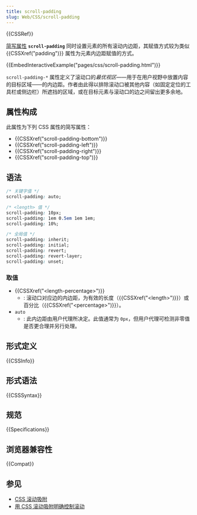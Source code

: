 ```yaml
---
title: scroll-padding
slug: Web/CSS/scroll-padding
---
```


{{CSSRef}}

[简写属性](/zh-CN/docs/Web/CSS/Shorthand_properties) **`scroll-padding`** 同时设置元素的所有滚动内边距，其赋值方式较为类似 {{CSSXref("padding")}} 属性为元素内边距赋值的方式。

{{EmbedInteractiveExample("pages/css/scroll-padding.html")}}

`scroll-padding-*` 属性定义了滚动口的*最优视区*——用于在用户视野中放置内容的目标区域——的内边距。作者由此得以排除滚动口被其他内容（如固定定位的工具栏或侧边栏）所遮挡的区域，或在目标元素与滚动口的边之间留出更多余地。

## 属性构成

此属性为下列 CSS 属性的简写属性：

- {{CSSXref("scroll-padding-bottom")}}
- {{CSSXref("scroll-padding-left")}}
- {{CSSXref("scroll-padding-right")}}
- {{CSSXref("scroll-padding-top")}}

## 语法

```css
/* 关键字值 */
scroll-padding: auto;

/* <length> 值 */
scroll-padding: 10px;
scroll-padding: 1em 0.5em 1em 1em;
scroll-padding: 10%;

/* 全局值 */
scroll-padding: inherit;
scroll-padding: initial;
scroll-padding: revert;
scroll-padding: revert-layer;
scroll-padding: unset;
```

### 取值

- {{CSSXref("&lt;length-percentage&gt;")}}
  - : 滚动口对应边的内边距，为有效的长度（{{CSSXref("&lt;length&gt;")}}）或百分比（{{CSSXref("&lt;percentage&gt;")}}）。
- `auto`
  - : 此内边距由用户代理所决定。此值通常为 `0px`，但用户代理可检测非零值是否更合理并另行处理。

## 形式定义

{{CSSInfo}}

## 形式语法

{{CSSSyntax}}

## 规范

{{Specifications}}

## 浏览器兼容性

{{Compat}}

## 参见

- [CSS 滚动吸附](/zh-CN/docs/Web/CSS/CSS_scroll_snap)
- [用 CSS 滚动吸附明确控制滚动](https://web.dev/articles/css-scroll-snap)
